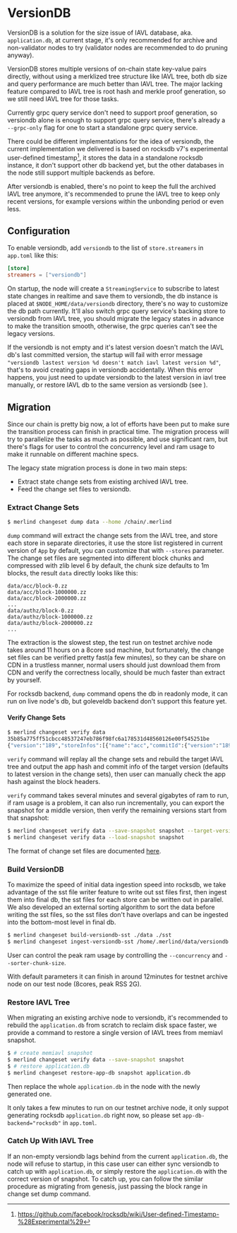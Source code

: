 # VersionDB

VersionDB is a solution for the size issue of IAVL database, aka. `application.db`, at current stage, it's only recommended for archive and non-validator nodes to try (validator nodes are recommended to do pruning anyway).

VersionDB stores multiple versions of on-chain state key-value pairs directly, without using a merklized tree structure like IAVL tree, both db size and query performance are much better than IAVL tree. The major lacking feature compared to IAVL tree is root hash and merkle proof generation, so we still need IAVL tree for those tasks.

Currently grpc query service don't need to support proof generation, so versiondb alone is enough to support grpc query service, there's already a `--grpc-only` flag for one to start a standalone grpc query service.

There could be different implementations for the idea of versiondb, the current implementation we delivered is based on rocksdb v7's experimental user-defined timestamp[^1], it stores the data in a standalone rocksdb instance, it don't support other db backend yet, but the other databases in the node still support multiple backends as before.

After versiondb is enabled, there's no point to keep the full the archived IAVL tree anymore, it's recommended to prune the IAVL tree to keep only recent versions, for example versions within the unbonding period or even less.

## Configuration

To enable versiondb, add `versiondb` to the list of `store.streamers` in `app.toml` like this:

```toml
[store]
streamers = ["versiondb"]
```

On startup, the node will create a `StreamingService` to subscribe to latest state changes in realtime and save them to versiondb, the db instance is placed at `$NODE_HOME/data/versiondb` directory, there's no way to customize the db path currently. It'll also switch grpc query service's backing store to versiondb from IAVL tree, you should migrate the legacy states in advance to make the transition smooth, otherwise, the grpc queries can't see the legacy versions.

If the versiondb is not empty and it's latest version doesn't match the IAVL db's last committed version, the startup will fail with error message `"versiondb lastest version %d doesn't match iavl latest version %d"`, that's to avoid creating gaps in versiondb accidentally. When this error happens, you just need to update versiondb to the latest version in iavl tree manually, or restore IAVL db to the same version as versiondb (see [](#catch-up-with-iavl-tree)).

## Migration

Since our chain is pretty big now, a lot of efforts have been put to make sure the transition process can finish in practical time. The migration process will try to parallelize the tasks as much as possible, and use significant ram, but there's flags for user to control the concurrency level and ram usage to make it runnable on different machine specs.

The legacy state migration process is done in two main steps:

- Extract state change sets from existing archived IAVL tree.
- Feed the change set files to versiondb.

### Extract Change Sets

```bash
$ merlind changeset dump data --home /chain/.merlind
```

`dump` command will extract the change sets from the IAVL tree, and store each store in separate directories, it use the store list registered in current version of `App` by default, you can customize that with `--stores` parameter. The change set files are segmented into different block chunks and compressed with zlib level 6 by default, the chunk size defaults to 1m blocks, the result `data` directly looks like this:

```
data/acc/block-0.zz
data/acc/block-1000000.zz
data/acc/block-2000000.zz
...
data/authz/block-0.zz
data/authz/block-1000000.zz
data/authz/block-2000000.zz
...
```

The extraction is the slowest step, the test run on testnet archive node takes around 11 hours on a 8core ssd machine, but fortunately, the change set files can be verified pretty fast(a few minutes), so they can be share on CDN in a trustless manner, normal users should just download them from CDN and verify the correctness locally, should be much faster than extract by yourself.

For rocksdb backend, `dump` command opens the db in readonly mode, it can run on live node's db, but goleveldb backend don't support this feature yet.

#### Verify Change Sets

```bash
$ merlind changeset verify data
35b85a775ff51cbcc48537247eb786f98fc6a178531d48560126e00f545251be
{"version":"189","storeInfos":[{"name":"acc","commitId":{"version":"189" ...
```

`verify` command will replay all the change sets and rebuild the target IAVL tree and output the app hash and commit info of the target version (defaults to latest version in the change sets), then user can manually check the app hash against the block headers.

`verify` command takes several minutes and several gigabytes of ram to run, if ram usage is a problem, it can also run incrementally, you can export the snapshot for a middle version, then verify the remaining versions start from that snapshot:

```bash
$ merlind changeset verify data --save-snapshot snapshot --target-version 3000000
$ merlind changeset verify data --load-snapshot snapshot
```

The format of change set files are documented [here](memiavl/README.md#change-set-file).

### Build VersionDB

To maximize the speed of initial data ingestion speed into rocksdb, we take advantage of the sst file writer feature to write out sst files first, then ingest them into final db, the sst files for each store can be written out in parallel. We also developed an external sorting algorithm to sort the data before writing the sst files, so the sst files don't have overlaps and can be ingested into the bottom-most level in final db.

```bash
$ merlind changeset build-versiondb-sst ./data ./sst
$ merlind changeset ingest-versiondb-sst /home/.merlind/data/versiondb sst/*.sst --move-files --maximum-version 189
```

User can control the peak ram usage by controlling the `--concurrency` and `--sorter-chunk-size`.

With default parameters it can finish in around 12minutes for testnet archive node on our test node (8cores, peak RSS 2G).

### Restore IAVL Tree

When migrating an existing archive node to versiondb, it's recommended to rebuild the `application.db` from scratch to reclaim disk space faster, we provide a command to restore a single version of IAVL trees from memiavl snapshot.

```bash
$ # create memiavl snapshot
$ merlind changeset verify data --save-snapshot snapshot
$ # restore application.db
$ merlind changeset restore-app-db snapshot application.db
```

Then replace the whole `application.db` in the node with the newly generated one.

It only takes a few minutes to run on our testnet archive node, it only suppot generating rocksdb `application.db` right now, so please set `app-db-backend="rocksdb"` in `app.toml`.

### Catch Up With IAVL Tree

If an non-empty versiondb lags behind from the current `application.db`, the node will refuse to startup, in this case user can either sync versiondb to catch up with  `application.db`, or simply restore the  `application.db` with the correct version of snapshot. To catch up, you can follow the similar procedure as migrating from genesis, just passing the block range in change set dump command.

[^1]: https://github.com/facebook/rocksdb/wiki/User-defined-Timestamp-%28Experimental%29
